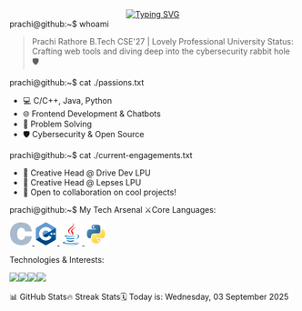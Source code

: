 <div align="center"><a href="https://git.io/typing-svg"><img src="https://readme-typing-svg.demolab.com?font=Fira+Code&weight=700&size=25&pause=1000&color=00FF7F&center=true&vCenter=true&width=435&lines=Hi+there!+I'm+Prachi.;Welcome+to+my+terminal.;Always+learning+and+growing." alt="Typing SVG" /></a></div>prachi@github:~$ whoami

> Prachi Rathore
> B.Tech CSE'27 | Lovely Professional University
> Status: Crafting web tools and diving deep into the cybersecurity rabbit hole 🛡️

prachi@github:~$ cat ./passions.txt

- 💻 C/C++, Java, Python
- 🌐 Frontend Development & Chatbots
- 🧩 Problem Solving
- 🛡️ Cybersecurity & Open Source

prachi@github:~$ cat ./current-engagements.txt

- 🎨 Creative Head @ Drive Dev LPU
- 🎨 Creative Head @ Lepses LPU
- 🤝 Open to collaboration on cool projects!

prachi@github:~$ 
My Tech Arsenal ⚔️Core Languages:<p align="left"><a href="https://www.cprogramming.com/" target="_blank" rel="noreferrer"> <img src="https://raw.githubusercontent.com/devicons/devicon/master/icons/c/c-original.svg" alt="c" width="40" height="40"/> </a><a href="https://www.cplusplus.com/" target="_blank" rel="noreferrer"> <img src="https://raw.githubusercontent.com/devicons/devicon/master/icons/cplusplus/cplusplus-original.svg" alt="cplusplus" width="40" height="40"/> </a><a href="https://www.java.com" target="_blank" rel="noreferrer"> <img src="https://raw.githubusercontent.com/devicons/devicon/master/icons/java/java-original.svg" alt="java" width="40" height="40"/> </a><a href="https://www.python.org" target="_blank" rel="noreferrer"> <img src="https://raw.githubusercontent.com/devicons/devicon/master/icons/python/python-original.svg" alt="python" width="40" height="40"/> </a></p>Technologies & Interests:<p align="left"><img src="https://img.shields.io/badge/Frontend-HTML5%26CSS-orange?style=for-the-badge&logo=html5&logoColor=white" /><img src="https://img.shields.io/badge/Chatbots-Dialogflow-yellow?style=for-the-badge&logo=dialogflow&logoColor=white" /><img src="https://img.shields.io/badge/Cybersecurity-Learning-red?style=for-the-badge&logo=hackthebox&logoColor=white" /><img src="https://img.shields.io/badge/Open%20Source-Active-brightgreen?style=for-the-badge&logo=opensourceinitiative&logoColor=white" /></p>📊 GitHub Stats🔥 Streak Stats🗓️ Today is: <!--date--> Wednesday, 03 September 2025 <!--/date-->
